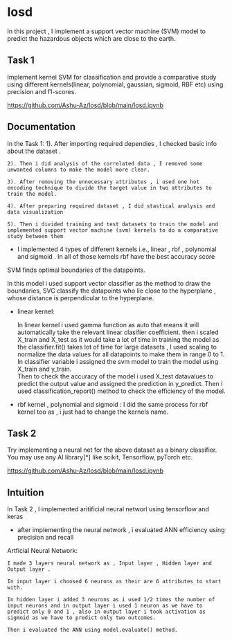 # Iosd 

In this project , I implement a support vector machine (SVM) model to predict the hazardous objects which are close to the earth.


## Task 1 
Implement kernel SVM for classification and provide a comparative study using different kernels(linear, polynomial, gaussian, sigmoid, RBF etc) using precision and f1-scores. 

https://github.com/Ashu-Az/Iosd/blob/main/Iosd.ipynb

## Documentation
In the Task 1:
    1). After importing required dependies , I checked basic info about the dataset .

    2). Then i did analysis of the correlated data , I removed some unwanted columns to make the model more clear.

    3). After removing the unnecessary attributes , i used one hot encoding technique to divide the target value in two attributes to train the model.

    4). After preparing required dataset , I did stastical analysis and data visualization 

    5). Then i divided training and test datasets to train the model and implemented support vector machine (svm) kernels to do a comparative study between them

 * I implemented 4 types of different kernels i.e., linear , rbf , polynomial and sigmoid . In all of those kernels rbf have the best accuracy score

SVM finds optimal boundaries of the datapoints.

In this model i used support vector classifier as the method to draw the boundaries, SVC classify the datapoints who lie close to the hyperplane , whose distance is perpendicular to the hyperplane.

* linear kernel:

    In linear kernel i used gamma function as auto that means it will automatically take the relevant linear clasifier coefficient.
    then i scaled X_train and X_test as it would take a lot of time in training the model as the classifier.fit() takes lot of time for large datasets , I used scaling to normalize the data values for all datapoints to make them in range 0 to 1.
    In classifier variable i assigned the svm model to train the model using X_train and y_train.   
    Then to check the accuracy of the model i used X_test datavalues to predict the output value and assigned the prediction in y_predict.
    Then i used classification_report() method to check the efficiency of the model.
* rbf kernel , polynomial and sigmoid :
    I did the same process for rbf kernel too as , i just had to change the kernels name.








## Task 2
Try implementing a neural net for the above dataset as a binary classifier. You may use any AI library[*] like scikit, Tensorflow, pyTorch etc.

https://github.com/Ashu-Az/Iosd/blob/main/Iosd.ipynb

## Intuition
In Task 2 , I implemented aritificial neural networl using tensorflow and keras
* after implementing the neural network , i evaluated ANN efficiency using precision and recall

Artficial Neural Network:

    I made 3 layers neural network as , Input layer , Hidden layer and Output layer .

    In input layer i choosed 6 neurons as their are 6 attributes to start with.
    
    In hidden layer i added 3 neurons as i used 1/2 times the number of input neurons and in output layer i used 1 neuron as we have to predict only 0 and 1 , also in output layer i took activation as sigmoid as we have to predict only two outcomes.

    Then i evaluated the ANN using model.evaluate() method. 

     
